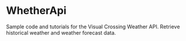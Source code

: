 # WhetherApi
Sample code and tutorials for the Visual Crossing Weather API. Retrieve historical weather and weather forecast data.
